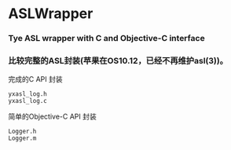 # ASLWrapper
### Tye ASL wrapper with C and Objective-C interface

### 比较完整的ASL封装(苹果在OS10.12，已经不再维护asl(3))。

完成的C API 封装
```language
yxasl_log.h
yxasl_log.c
```


简单的Objective-C API 封装
```language
Logger.h
Logger.m
```

